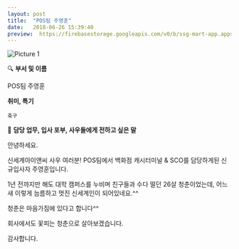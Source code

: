 ```yaml
---
layout: post
title:  "POS팀 주영훈"
date:   2018-06-26 15:39:40
preview:  https://firebasestorage.googleapis.com/v0/b/ssg-mart-app.appspot.com/o/%EB%8F%99%EA%B8%B0%EC%82%AC%EC%A7%84%2F191926.jpg?alt=media&token=de677845-d2d3-4644-bd20-fb91189fd865
---
```


![Picture 1](https://firebasestorage.googleapis.com/v0/b/ssg-mart-app.appspot.com/o/%EB%8F%99%EA%B8%B0%EC%82%AC%EC%A7%84%2F191926.jpg?alt=media&token=de677845-d2d3-4644-bd20-fb91189fd865)


🔍 **부서 및 이름**
    
   POS팀 주영훈

 **취미, 특기**

    축구

🔔 **담당 업무, 입사 포부, 사우들에게 전하고 싶은 말**
 
   안녕하세요. 
    
   신세계아이앤씨 사우 여러분! POS팀에서 백화점 캐시터미널 & SCO를 담당하게된 신규입사자 주영훈입니다. 
    
   1년 전까지만 해도 대학 캠퍼스를 누비며 친구들과 수다 떨던 26살 청춘이었는데, 어느새 이렇게 늠름하고 멋진 신세계인이 되어있네요.^^ 
    
   청춘은 마음가짐에 있다고 합니다^^
     
   회사에서도 꽃피는 청춘으로 살아보겠습니다.
     
   감사합니다.